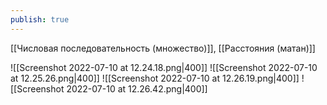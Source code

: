 ```yaml
---
publish: true
---
```


[[Числовая последовательность (множество)]], [[Расстояния (матан)]]

![[Screenshot 2022-07-10 at 12.24.18.png|400]]
![[Screenshot 2022-07-10 at 12.25.26.png|400]]
![[Screenshot 2022-07-10 at 12.26.19.png|400]]
![[Screenshot 2022-07-10 at 12.26.42.png|400]]

